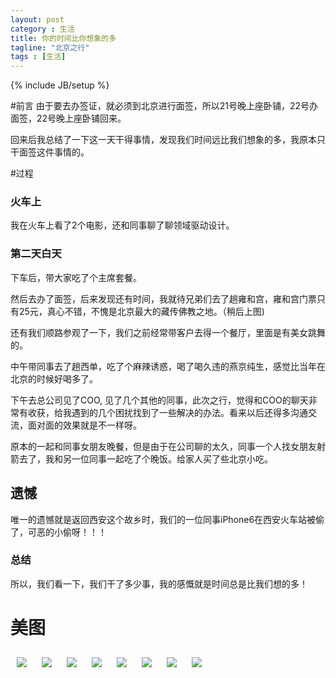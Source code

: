 ```yaml
---
layout: post
category : 生活
title: 你的时间比你想象的多
tagline: "北京之行"
tags : [生活]
---
```

{% include JB/setup %}

#前言
由于要去办签证，就必须到北京进行面签，所以21号晚上座卧铺，22号办面签，22号晚上座卧铺回来。

回来后我总结了一下这一天干得事情，发现我们时间远比我们想象的多，我原本只干面签这件事情的。

#过程

### 火车上
我在火车上看了2个电影，还和同事聊了聊领域驱动设计。

### 第二天白天
下车后，带大家吃了个主席套餐。

然后去办了面签，后来发现还有时间，我就待兄弟们去了趟雍和宫，雍和宫门票只有25元，真心不错，不愧是北京最大的藏传佛教之地。（稍后上图)

还有我们顺路参观了一下，我们之前经常带客户去得一个餐厅，里面是有美女跳舞的。

中午带同事去了趟西单，吃了个麻辣诱惑，喝了喝久违的燕京纯生，感觉比当年在北京的时候好喝多了。

下午去总公司见了COO, 见了几个其他的同事，此次之行，觉得和COO的聊天非常有收获，给我遇到的几个困扰找到了一些解决的办法。看来以后还得多沟通交流，面对面的效果就是不一样呀。

原本的一起和同事女朋友晚餐，但是由于在公司聊的太久，同事一个人找女朋友射箭去了，我和另一位同事一起吃了个晚饭。给家人买了些北京小吃。
## 遗憾
唯一的遗憾就是返回西安这个故乡时，我们的一位同事iPhone6在西安火车站被偷了，可恶的小偷呀！！！

### 总结
所以，我们看一下，我们干了多少事，我的感慨就是时间总是比我们想的多！

# 美图
<img style="margin:10px; " class="img-responsive img-rounded" src="/assets/images/visa/1.jpg"/>
<img style="margin:10px;" class="img-responsive img-rounded" src="/assets/images/visa/2.jpg"/>
<img style="margin:10px;" class="img-responsive img-rounded" src="/assets/images/visa/3.jpg"/>
<img style="margin:10px;" class="img-responsive img-rounded" src="/assets/images/visa/4.jpg"/>
<img style="margin:10px; " class="img-responsive img-rounded" src="/assets/images/visa/5.jpg"/>
<img style="margin:10px;" class="img-responsive img-rounded" src="/assets/images/visa/6.jpg"/>
<img style="margin:10px;" class="img-responsive img-rounded" src="/assets/images/visa/7.jpg"/>
<img style="margin:10px;" class="img-responsive img-rounded" src="/assets/images/visa/8.jpg"/>


